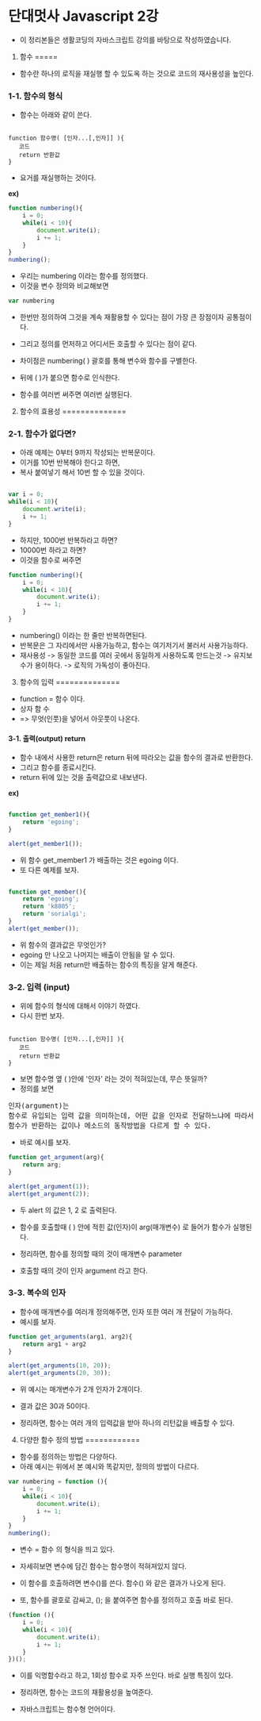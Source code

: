 단대멋사 Javascript 2강
=======================

- 이 정리본들은 생활코딩의 자바스크립트 강의를 바탕으로 작성하였습니다.

1. 함수
=====

- 함수란 하나의 로직을 재실행 할 수 있도옥 하는 것으로 코드의 재사용성을 높인다.

### 1-1. 함수의 형식

- 함수는 아래와 같이 쓴다.

~~~

function 함수명( [인자...[,인자]] ){
   코드
   return 반환값
}

~~~

- 요거를 재실행하는 것이다.

**ex)**
~~~Javascript
function numbering(){
    i = 0;
    while(i < 10){
        document.write(i);
        i += 1;
    }   
}
numbering();
~~~

- 우리는 numbering 이라는 함수를 정의했다.
- 이것을 변수 정의와 비교해보면

~~~Javascript
var numbering
~~~

- 한번만 정의하여 그것을 계속 재활용할 수 있다는 점이 가장 큰 장점이자 공통점이다.
- 그리고 정의를 먼저하고 어디서든 호출할 수 있다는 점이 같다.

- 차이점은 numbering( ) 괄호를 통해 변수와 함수를 구별한다.
- 뒤에 ( )가 붙으면 함수로 인식한다.
- 함수를 여러번 써주면 여러번 실행된다.


2. 함수의 효용성
==============

### 2-1. 함수가 없다면?

- 아래 예제는 0부터 9까지 작성되는 반복문이다.
- 이거를 10번 반복해야 한다고 하면,
- 복사 붙여넣기 해서 10번 할 수 있을 것이다.

~~~Javascript

var i = 0;
while(i < 10){
    document.write(i);
    i += 1;
}

~~~

- 하지만, 1000번 반복하라고 하면?
- 10000번 하라고 하면?
- 이것을 함수로 써주면

~~~Javascript
function numbering(){
    i = 0;
    while(i < 10){
        document.write(i);
        i += 1;
    }   
}
~~~

- numbering() 이라는 한 줄만 반복하면된다.
- 반복문은 그 자리에서만 사용가능하고, 함수는 여기저기서 불러서 사용가능하다.
- 재사용성 -> 동일한 코드를 여러 곳에서 동일하게 사용하도록 만드는것 -> 유지보수가 용이하다. -> 로직의 가독성이 좋아진다.


3. 함수의 입력
==============

- function = 함수 이다.
- 상자 함 수
- => 무엇(인풋)을 넣어서 아웃풋이 나온다.

#### 3-1. 출력(output) return

- 함수 내에서 사용한 return은 return 뒤에 따라오는 값을 함수의 결과로 반환한다.
- 그리고 함수를 종료시킨다.
- return 뒤에 있는 것을 출력값으로 내보낸다.

**ex)**

~~~Javascript

function get_member1(){
    return 'egoing';
}

alert(get_member1());

~~~

- 위 함수 get_member1 가 배출하는 것은 egoing 이다.
- 또 다른 예제를 보자.

~~~Javascript

function get_member(){
    return 'egoing';
    return 'k8805';
    return 'sorialgi';
}
alert(get_member());

~~~

- 위 함수의 결과값은 무엇인가?
- egoing 만 나오고 나머지는 배출이 안됨을 알 수 있다.
- 이는 제일 처음 return만 배출하는 함수의 특징을 알게 해준다.


### 3-2. 입력 (input)

- 위에 함수의 형식에 대해서 이야기 하였다.
- 다시 한번 보자.

~~~

function 함수명( [인자...[,인자]] ){
   코드
   return 반환값
}

~~~

- 보면 함수명 옆 ( )안에 '인자' 라는 것이 적혀있는데, 무슨 뜻일까?
- 정의를 보면

<pre>
인자(argument)는
함수로 유입되는 입력 값을 의미하는데, 어떤 값을 인자로 전달하느냐에 따라서
함수가 반환하는 값이나 메소드의 동작방법을 다르게 할 수 있다.</pre>

- 바로 예시를 보자.

~~~Javascript
function get_argument(arg){
    return arg;
}

alert(get_argument(1));
alert(get_argument(2));
~~~

- 두 alert 의 값은 1, 2 로 출력된다.
- 함수를 호출할때 ( ) 안에 적힌 값(인자)이 arg(매개변수) 로 들어가 함수가 실행된다.

- 정리하면, 함수를 정의할 때의 것이 매개변수 parameter
- 호출할 때의 것이 인자 argument 라고 한다.

### 3-3. 복수의 인자

- 함수에 매개변수를 여러개 정의해주면, 인자 또한 여러 개 전달이 가능하다.
- 예시를 보자.

~~~Javascript
function get_arguments(arg1, arg2){
    return arg1 + arg2
}

alert(get_arguments(10, 20));
alert(get_arguments(20, 30));
~~~

- 위 예시는 매개변수가 2개 인자가 2개이다.
- 결과 값은 30과 50이다.

- 정리하면, 함수는 여러 개의 입력값을 받아 하나의 리턴값을 배출할 수 있다.


4. 다양한 함수 정의 방법
============

- 함수를 정의하는 방법은 다양하다.
- 아래 예시는 위에서 본 예시와 똑같지만, 정의의 방법이 다르다.

~~~Javascript
var numbering = function (){
    i = 0;
    while(i < 10){
        document.write(i);
        i += 1;
    }   
}
numbering();
~~~

- 변수 = 함수 의 형식을 띄고 있다.
- 자세히보면 변수에 담긴 함수는 함수명이 적혀져있지 않다.
- 이 함수를 호출하려면 변수()를 쓴다. 함수() 와 같은 결과가 나오게 된다.

- 또, 함수를 괄호로 감싸고, (); 을 붙여주면 함수를 정의하고 호출 바로 된다.

~~~Javascript
(function (){
    i = 0;
    while(i < 10){
        document.write(i);
        i += 1;
    }   
})();
~~~

- 이를 익명함수라고 하고, 1회성 함수로 자주 쓰인다. 바로 실행 특징이 있다.

- 정리하면, 함수는 코드의 재활용성을 높여준다.
- 자바스크립트는 함수형 언어이다.
